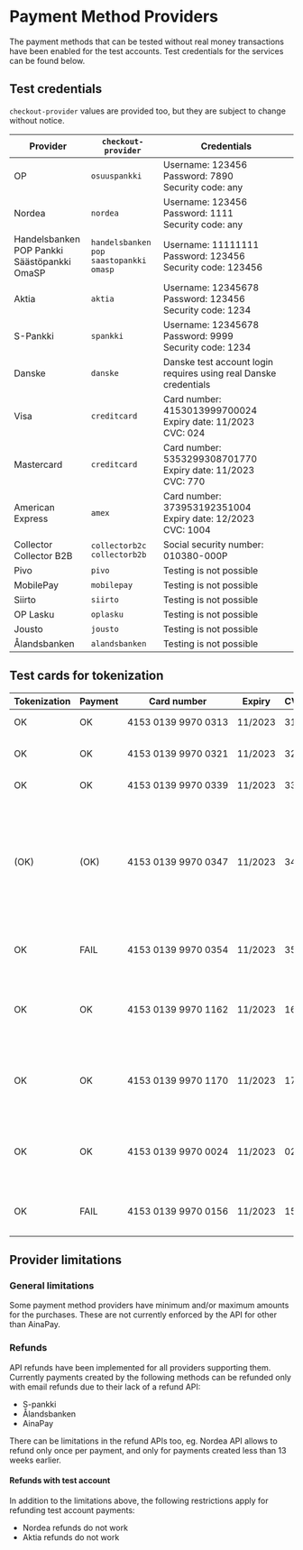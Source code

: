# Payment Method Providers

The payment methods that can be tested without real money transactions have been enabled for the test accounts. Test credentials for the services can be found below.

## Test credentials

`checkout-provider` values are provided too, but they are subject to change without notice.

| Provider                                             | `checkout-provider`                                   | Credentials                                                                                                                                            |
| ---------------------------------------------------- | ----------------------------------------------------- | ------------------------------------------------------------------------------------------------------------------------------------------------------ |
| OP                                                   | `osuuspankki`                                         | Username: 123456<br>Password: 7890<br>Security code: any                                                                                               |
| Nordea                                               | `nordea`                                              | Username: 123456<br>Password: 1111<br>Security code: any                                                                                               |
| Handelsbanken<br>POP Pankki<br>Säästöpankki<br>OmaSP | `handelsbanken`<br>`pop`<br>`saastopankki`<br>`omasp` | Username: 11111111<br>Password: 123456<br>Security code: 123456                                                                                        |
| Aktia                                                | `aktia`                                               | Username: 12345678<br>Password: 123456<br>Security code: 1234                                                                                          |
| S-Pankki                                             | `spankki`                                             | Username: 12345678<br>Password: 9999<br>Security code: 1234                                                                                            |
| Danske                                               | `danske`                                              | Danske test account login requires using real Danske credentials                                                                                       |
| Visa                                                 | `creditcard`                                          | Card number: 4153013999700024<br>Expiry date: 11/2023<br>CVC: 024                                                                                      |
| Mastercard                                           | `creditcard`                                          | Card number: 5353299308701770<br>Expiry date: 11/2023<br>CVC: 770                                                                                      |
| American Express                                     | `amex`                                                | Card number: 373953192351004<br>Expiry date: 12/2023<br>CVC: 1004                                                                                      |
| Collector<br>Collector B2B                           | `collectorb2c`<br>`collectorb2b`                      | Social security number: 010380-000P                                                                                                                    |
| Pivo                                                 | `pivo`                                                | Testing is not possible                                                                                                                                |
| MobilePay                                            | `mobilepay`                                           | Testing is not possible                                                                                                                                |
| Siirto                                               | `siirto`                                              | Testing is not possible                                                                                                                                |
| OP Lasku                                             | `oplasku`                                             | Testing is not possible                                                                                                                                |
| Jousto                                               | `jousto`                                              | Testing is not possible                                                                                                                                |
| Ålandsbanken                                         | `alandsbanken`                                        | Testing is not possible                                                                                                                                |

## Test cards for tokenization

| Tokenization | Payment | Card number                        | Expiry  | CVC | Description                                                                                                                                                                                                                                                  |
| ------------ | ------- | ---------------------------------- | ------- | --- | ------------------------------------------------------------------------------------------------------------------------------------------------------------------------------------------------------------------------------------------------------------ |
| OK           | OK      | 4153&nbsp;0139&nbsp;9970&nbsp;0313 | 11/2023 | 313 | Successful 3D Secure. 3DS form password "secret".                                                                                                                                                                                                            |
| OK           | OK      | 4153&nbsp;0139&nbsp;9970&nbsp;0321 | 11/2023 | 321 | Successful 3D Secure. 3DS form will be automatically completed.                                                                                                                                                                                              |
| OK           | OK      | 4153&nbsp;0139&nbsp;9970&nbsp;0339 | 11/2023 | 339 | 3D Secure attempt. 3DS will be automatically attempted.                                                                                                                                                                                                      |
| (OK)         | (OK)    | 4153&nbsp;0139&nbsp;9970&nbsp;0347 | 11/2023 | 347 | 3D Secure fails. The "cardholder_authentication" response parameter will be "no". It is at discretion of the merchant to accept or reject unauthentication transactions. If the merchant decides to decline the payment, the transaction should be reverted. |
| OK           | FAIL    | 4153&nbsp;0139&nbsp;9970&nbsp;0354 | 11/2023 | 354 | Successful 3D Secure. 3DS form password "secret". Insufficient funds in the test bank account.                                                                                                                                                               |
| OK           | OK      | 4153&nbsp;0139&nbsp;9970&nbsp;1162 | 11/2023 | 162 | with 3DS, Soft decline when charging saved card using Customer Initiated Transaction (requires 3DS). 3DS form password "secret".                                                                                                                             |
| OK           | OK      | 4153&nbsp;0139&nbsp;9970&nbsp;1170 | 11/2023 | 170 | with 3DS, Soft decline when charging saved card using Customer Initiated Transaction (requires 3DS). 3DS form will be automatically completed.                                                                                                               |
| OK           | OK      | 4153&nbsp;0139&nbsp;9970&nbsp;0024 | 11/2023 | 024 | Non-EU - "one leg out" card, not enrolled to 3DS. The "cardholder_authentication" response parameter will be "attempted".                                                                                                                                    |
| OK           | FAIL    | 4153&nbsp;0139&nbsp;9970&nbsp;0156 | 11/2023 | 156 | Non-EU - "one leg out" card, not enrolled to 3DS. Insufficient funds in the test bank account.                                                                                                                                                               |

## Provider limitations

### General limitations

Some payment method providers have minimum and/or maximum amounts for the purchases. These are not currently enforced by the API for other than AinaPay.

### Refunds

API refunds have been implemented for all providers supporting them. Currently payments created by the following methods can be refunded only with email refunds due to their lack of a refund API:

- S-pankki
- Ålandsbanken
- AinaPay

There can be limitations in the refund APIs too, eg. Nordea API allows to refund only once per payment, and only for payments created less than 13 weeks earlier.

#### Refunds with test account

In addition to the limitations above, the following restrictions apply for refunding test account payments:

- Nordea refunds do not work
- Aktia refunds do not work
